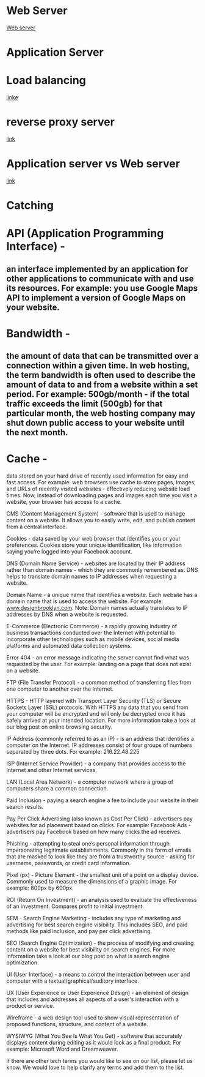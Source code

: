 # Web Server
[Web server](https://developer.mozilla.org/en-US/docs/Learn/Common_questions/What_is_a_web_server)

# Application Server

# Load balancing
[linke](https://www.nginx.com/resources/glossary/load-balancing/)

# reverse proxy server 
[link](https://www.nginx.com/resources/glossary/reverse-proxy-server/)

# Application server vs Web server
[link](https://www.nginx.com/resources/glossary/application-server-vs-web-server/)

# Catching

# API (Application Programming Interface) - 
## an interface implemented by an application for other applications to communicate with and use its resources. For example: you use Google Maps API to implement a version of Google Maps on your website.

# Bandwidth - 
## the amount of data that can be transmitted over a connection within a given time. In web hosting, the term bandwidth is often used to describe the amount of data to and from a website within a set period. For example: 500gb/month - if the total traffic exceeds the limit (500gb) for that particular month, the web hosting company may shut down public access to your website until the next month.

# Cache - 
data stored on your hard drive of recently used information for easy and fast access. For example: web browsers use cache to store pages, images, and URLs of recently visited websites - effectively reducing website load times. Now, instead of downloading pages and images each time you visit a website, your browser has access to a cache.

CMS (Content Management System) - software that is used to manage content on a website. It allows you to easily write, edit, and publish content from a central interface.

Cookies - data saved by your web browser that identifies you or your preferences. Cookies store your unique identification, like information saying you’re logged into your Facebook account.

DNS (Domain Name Service) - websites are located by their IP address rather than domain names - which they are commonly remembered as. DNS helps to translate domain names to IP addresses when requesting a website.

Domain Name - a unique name that identifies a website. Each website has a domain name that is used to access the website. For example: www.designbrooklyn.com.
Note: Domain names actually translates to IP addresses by DNS when a website is requested.

E-Commerce (Electronic Commerce) - a rapidly growing industry of business transactions conducted over the Internet with potential to incorporate other technologies such as mobile devices, social media platforms and automated data collection systems.

Error 404 - an error message indicating the server cannot find what was requested by the user. For example: landing on a page that does not exist on a website.

FTP (File Transfer Protocol) - a common method of transferring files from one computer to another over the Internet.

HTTPS - HTTP layered with Transport Layer Security (TLS) or Secure Sockets Layer (SSL) protocols. With HTTPS any data that you send from your computer will be encrypted and will only be decrypted once it has safely arrived at your intended location. For more information take a look at our blog post on online browsing security.

IP Address (commonly referred to as an IP) - is an address that identifies a computer on the Internet. IP addresses consist of four groups of numbers separated by three dots. For example: 216.22.48.225

ISP (Internet Service Provider) - a company that provides access to the Internet and other Internet services.

LAN (Local Area Network) - a computer network where a group of computers share a common connection.

Paid Inclusion - paying a search engine a fee to include your website in their search results.

Pay Per Click Advertising (also known as Cost Per Click) - advertisers pay websites for ad placement based on clicks. For example: Facebook Ads - advertisers pay Facebook based on how many clicks the ad receives.

Phishing - attempting to steal one’s personal information through impersonating legitimate establishments. Commonly in the form of emails that are masked to look like they are from a trustworthy source - asking for username, passwords, or credit card information.

Pixel (px) - Picture Element - the smallest unit of a point on a display device. Commonly used to measure the dimensions of a graphic image. For example: 800px by 600px.

ROI (Return On Investment) - an analysis used to evaluate the effectiveness of an investment. Compares profit to initial investment.

SEM - Search Engine Marketing - includes any type of marketing and advertising for best search engine visibility. This includes SEO, and paid methods like paid inclusion, and pay per click advertising.

SEO (Search Engine Optimization) - the process of modifying and creating content on a website for best visibility on search engines. For more information take a look at our blog post on what is search engine optimization.

UI (User Interface) - a means to control the interaction between user and computer with a textual/graphical/auditory interface.

UX (User Experience or User Experience Design) - an element of design that includes and addresses all aspects of a user's interaction with a product or service.

Wireframe - a web design tool used to show visual representation of proposed functions, structure, and content of a website.

WYSIWYG (What You See Is What You Get) - software that accurately displays content during editing as it would look as a final product. For example: Microsoft Word and Dreamweaver.

If there are other tech terms you would like to see on our list, please let us know. We would love to help clarify any terms and add them to the list.
